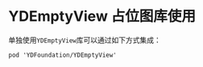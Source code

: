 # YDEmptyView 占位图库使用

单独使用`YDEmptyView`库可以通过如下方式集成：

``` cocoapods
pod 'YDFoundation/YDEmptyView'
```